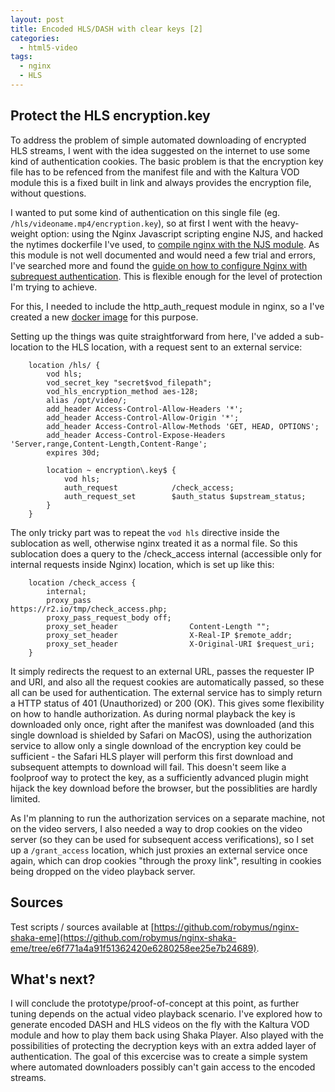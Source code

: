 ```yaml
---
layout: post
title: Encoded HLS/DASH with clear keys [2]
categories:
  - html5-video
tags:
  - nginx
  - HLS
---
```


## Protect the HLS encryption.key

To address the problem of simple automated downloading of encrypted HLS streams, I went with the idea suggested on the internet to use some kind of authentication cookies. The basic problem is that the encryption key file has to be refenced from the manifest file and with the Kaltura VOD module this is a fixed built in link and always provides the encryption file, without questions.

I wanted to put some kind of authentication on this single file (eg. `/hls/videoname.mp4/encryption.key`), so at first I went with the heavy-weight option: using the Nginx Javascript scripting engine NJS, and hacked the nytimes dockerfile I've used, to [compile nginx with the NJS module](https://hub.docker.com/repository/docker/robymus/nginx-vod-njs). As this module is not well documented and would need a few trial and errors, I've searched more and found the [guide on how to configure Nginx with subrequest authentication](https://docs.nginx.com/nginx/admin-guide/security-controls/configuring-subrequest-authentication/). This is flexible enough for the level of protection I'm trying to achieve.

For this, I needed to include the http_auth_request module in nginx, so a I've created a new [docker image](https://hub.docker.com/repository/docker/robymus/nginx-vod-auth) for this purpose.

Setting up the things was quite straightforward from here, I've added a sub-location to the HLS location, with a request sent to an external service:

```
    location /hls/ {
        vod hls;
        vod_secret_key "secret$vod_filepath";
        vod_hls_encryption_method aes-128;
        alias /opt/video/;
        add_header Access-Control-Allow-Headers '*';
        add_header Access-Control-Allow-Origin '*';
        add_header Access-Control-Allow-Methods 'GET, HEAD, OPTIONS';
        add_header Access-Control-Expose-Headers 'Server,range,Content-Length,Content-Range';
        expires 30d;

        location ~ encryption\.key$ {
            vod hls;
            auth_request            /check_access;
            auth_request_set        $auth_status $upstream_status;
        }
    }
```

The only tricky part was to repeat the `vod hls` directive inside the sublocation as well, otherwise nginx treated it as a normal file. So this sublocation does a query to the /check_access internal (accessible only for internal requests inside Nginx) location, which is set up like this:

```
    location /check_access {
        internal;
        proxy_pass                      https://r2.io/tmp/check_access.php;
        proxy_pass_request_body off;
        proxy_set_header                Content-Length "";
        proxy_set_header                X-Real-IP $remote_addr;
        proxy_set_header                X-Original-URI $request_uri;
    }

```

It simply redirects the request to an external URL, passes the requester IP and URI, and also all the request cookies are automatically passed, so these all can be used for authentication. The external service has to simply return a HTTP status of 401 (Unauthorized) or 200 (OK). This gives some flexibility on how to handle authorization. As during normal playback the key is downloaded only once, right after the manifest was downloaded (and this single download is shielded by Safari on MacOS), using the authorization service to allow only a single download of the encryption key could be sufficient - the Safari HLS player will perform this first download and subsequent attempts to download will fail. This doesn't seem like a foolproof way to protect the key, as a sufficiently advanced plugin might hijack the key download before the browser, but the possiblities are hardly limited.

As I'm planning to run the authorization services on a separate machine, not on the video servers, I also needed a way to drop cookies on the video server (so they can be used for subsequent access verifications), so I set up a `/grant_access` location, which just proxies an external service once again, which can drop cookies "through the proxy link", resulting in cookies being dropped on the video playback server.

## Sources

Test scripts / sources available at [https://github.com/robymus/nginx-shaka-eme](https://github.com/robymus/nginx-shaka-eme/tree/e6f771a4a91f51362420e6280258ee25e7b24689).

## What's next?

I will conclude the prototype/proof-of-concept at this point, as further tuning depends on the actual video playback scenario. I've explored how to generate encoded DASH and HLS videos on the fly with the Kaltura VOD module and how to play them back using Shaka Player. Also played with the possibilities of protecting the decryption keys with an extra added layer of authentication. The goal of this excercise was to create a simple system where automated downloaders possibly can't gain access to the encoded streams.
